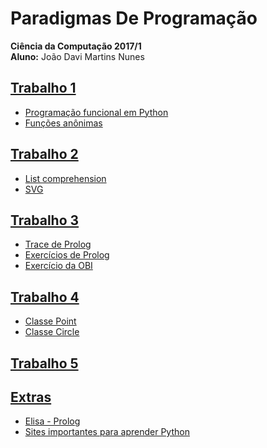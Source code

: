 # Paradigmas De Programação
<p>
<strong>Ciência da Computação 2017/1</strong> <br>
<strong>Aluno:</strong> João Davi Martins Nunes<br>
</p>



## [Trabalho 1](https://github.com/JoaoDaviMNunes/ParadigmasDeProgramacao/tree/master/t1) <br>
- [Programação funcional em Python](https://github.com/JoaoDaviMNunes/ParadigmasDeProgramacao/blob/master/t1/t1parte1.py) <br>
- [Funções anônimas](https://github.com/JoaoDaviMNunes/ParadigmasDeProgramacao/blob/master/t1/t1parte2.py) <br>


## [Trabalho 2](https://github.com/JoaoDaviMNunes/ParadigmasDeProgramacao/tree/master/t2) <br>
- [List comprehension](https://github.com/JoaoDaviMNunes/ParadigmasDeProgramacao/blob/master/t2/t2parte1.py) <br>
- [SVG](https://github.com/JoaoDaviMNunes/ParadigmasDeProgramacao/blob/master/t2/t2parte2.py) <br>


## [Trabalho 3](https://github.com/JoaoDaviMNunes/ParadigmasDeProgramacao/tree/master/t3) <br>
- [Trace de Prolog](https://github.com/JoaoDaviMNunes/ParadigmasDeProgramacao/blob/master/t3/t3parte1.md) <br>
- [Exercícios de Prolog](https://github.com/JoaoDaviMNunes/ParadigmasDeProgramacao/blob/master/t3/t3parte2.pl) <br>
- [Exercício da OBI](https://github.com/JoaoDaviMNunes/ParadigmasDeProgramacao/blob/master/t3/t3parte3.pl) <br>


## [Trabalho 4](https://github.com/JoaoDaviMNunes/ParadigmasDeProgramacao/tree/master/t4) <br>
- [Classe Point](https://github.com/JoaoDaviMNunes/ParadigmasDeProgramacao/blob/master/t4/point.cpp) <br>
- [Classe Circle](https://github.com/JoaoDaviMNunes/ParadigmasDeProgramacao/blob/master/t4/circle.cpp) <br>


## [Trabalho 5](https://github.com/JoaoDaviMNunes/ParadigmasDeProgramacao/tree/master/t5) <br>


## [Extras](https://github.com/JoaoDaviMNunes/ParadigmasDeProgramacao/tree/master/Extras)<br>
- [Elisa - Prolog](https://github.com/JoaoDaviMNunes/ParadigmasDeProgramacao/blob/master/Extras/Elisa_prolog.md) <br>
- [Sites importantes para aprender Python](https://github.com/JoaoDaviMNunes/ParadigmasDeProgramacao/blob/master/Extras/Sites%20Importantes%20Python.md) <br>
